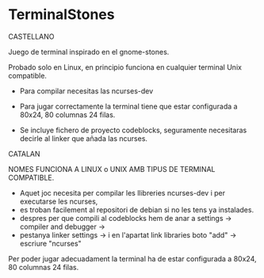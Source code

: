 TerminalStones
==============
CASTELLANO

Juego de terminal inspirado en el gnome-stones.

Probado solo en Linux, en principio funciona en cualquier terminal Unix compatible.

 * Para compilar necesitas las ncurses-dev
 * Para jugar correctamente la terminal tiene que estar configurada a 80x24, 80 columnas 24 filas.

 * Se incluye fichero de proyecto codeblocks, seguramente necesitaras decirle al linker que añada las ncurses.

CATALAN

 NOMES FUNCIONA A LINUX o UNIX AMB TIPUS DE TERMINAL COMPATIBLE.

 * Aquet joc necesita per compilar les llibreries ncurses-dev i per executarse les ncurses,
 * es troban facilement al repositori de debian si no les tens ya instalades.
 * despres per que  compili al codeblocks hem de anar a settings -> compiler and debugger ->
 * pestanya linker settings -> i en l'apartat link libraries boto "add" -> escriure "ncurses"

 Per poder jugar adecuadament la terminal ha de estar configurada a 80x24, 80 columnas 24 filas.
